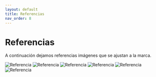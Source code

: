 ```yaml
---
layout: default
title: Referencias
nav_order: 8
---
```


# Referencias

A continuación dejamos referencias imágenes que se ajustan a la marca.



<img src="../../assets/images/refe-1.png" alt="Referencia"/>
<img src="../../assets/images/refe-2.png" alt="Referencia"/>
<img src="../../assets/images/refe-3.gif" alt="Referencia"/>
<img src="../../assets/images/refe-4.png" alt="Referencia"/>
<img src="../../assets/images/refe-5.png" alt="Referencia"/>
<img src="../../assets/images/refe-6.png" alt="Referencia"/>